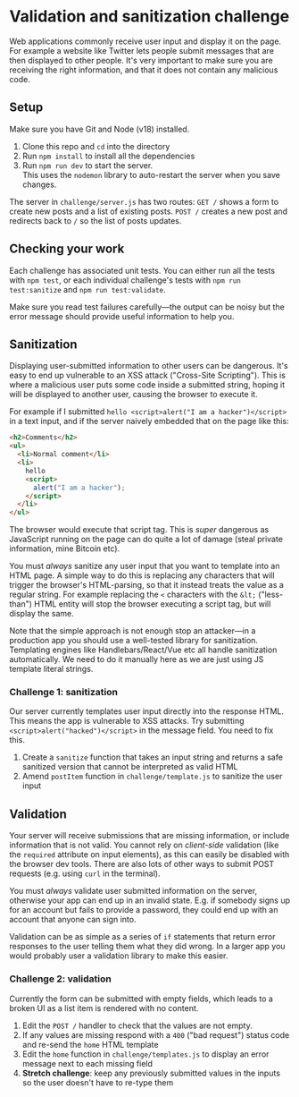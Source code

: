 # Validation and sanitization challenge

Web applications commonly receive user input and display it on the page. For example a website like Twitter lets people submit messages that are then displayed to other people. It's very important to make sure you are receiving the right information, and that it does not contain any malicious code.

## Setup

Make sure you have Git and Node (v18) installed.

1. Clone this repo and `cd` into the directory
1. Run `npm install` to install all the dependencies
1. Run `npm run dev` to start the server.  
   This uses the `nodemon` library to auto-restart the server when you save changes.

The server in `challenge/server.js` has two routes: `GET /` shows a form to create new posts and a list of existing posts. `POST /` creates a new post and redirects back to `/` so the list of posts updates.

## Checking your work

Each challenge has associated unit tests. You can either run all the tests with `npm test`, or each individual challenge's tests with `npm run test:sanitize` and `npm run test:validate`.

Make sure you read test failures carefully—the output can be noisy but the error message should provide useful information to help you.

## Sanitization

Displaying user-submitted information to other users can be dangerous. It's easy to end up vulnerable to an XSS attack ("Cross-Site Scripting"). This is where a malicious user puts some code inside a submitted string, hoping it will be displayed to another user, causing the browser to execute it.

For example if I submitted `hello <script>alert("I am a hacker")</script>` in a text input, and if the server naively embedded that on the page like this:

```html
<h2>Comments</h2>
<ul>
  <li>Normal comment</li>
  <li>
    hello
    <script>
      alert("I am a hacker");
    </script>
  </li>
</ul>
```

The browser would execute that script tag. This is _super_ dangerous as JavaScript running on the page can do quite a lot of damage (steal private information, mine Bitcoin etc).

You must _always_ sanitize any user input that you want to template into an HTML page. A simple way to do this is replacing any characters that will trigger the browser's HTML-parsing, so that it instead treats the value as a regular string. For example replacing the `<` characters with the `&lt;` ("less-than") HTML entity will stop the browser executing a script tag, but will display the same.

Note that the simple approach is not enough stop an attacker—in a production app you should use a well-tested library for sanitization. Templating engines like Handlebars/React/Vue etc all handle sanitization automatically. We need to do it manually here as we are just using JS template literal strings.

### Challenge 1: sanitization

Our server currently templates user input directly into the response HTML. This means the app is vulnerable to XSS attacks. Try submitting `<script>alert("hacked")</script>` in the message field. You need to fix this.

1. Create a `sanitize` function that takes an input string and returns a safe sanitized version that cannot be interpreted as valid HTML
1. Amend `postItem` function in `challenge/template.js` to sanitize the user input

## Validation

Your server will receive submissions that are missing information, or include information that is not valid. You cannot rely on _client-side_ validation (like the `required` attribute on input elements), as this can easily be disabled with the browser dev tools. There are also lots of other ways to submit POST requests (e.g. using `curl` in the terminal).

You must _always_ validate user submitted information on the server, otherwise your app can end up in an invalid state. E.g. if somebody signs up for an account but fails to provide a password, they could end up with an account that anyone can sign into.

Validation can be as simple as a series of `if` statements that return error responses to the user telling them what they did wrong. In a larger app you would probably user a validation library to make this easier.

### Challenge 2: validation

Currently the form can be submitted with empty fields, which leads to a broken UI as a list item is rendered with no content.

1. Edit the `POST /` handler to check that the values are not empty.
1. If any values are missing respond with a `400` ("bad request") status code and re-send the `home` HTML template
1. Edit the `home` function in `challenge/templates.js` to display an error message next to each missing field
1. **Stretch challenge**: keep any previously submitted values in the inputs so the user doesn't have to re-type them
